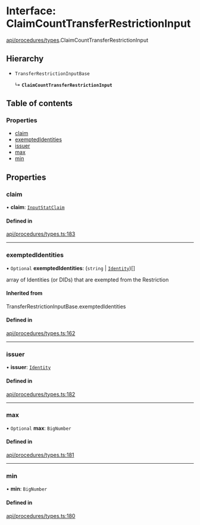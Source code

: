 # Interface: ClaimCountTransferRestrictionInput

[api/procedures/types](../wiki/api.procedures.types).ClaimCountTransferRestrictionInput

## Hierarchy

- `TransferRestrictionInputBase`

  ↳ **`ClaimCountTransferRestrictionInput`**

## Table of contents

### Properties

- [claim](../wiki/api.procedures.types.ClaimCountTransferRestrictionInput#claim)
- [exemptedIdentities](../wiki/api.procedures.types.ClaimCountTransferRestrictionInput#exemptedidentities)
- [issuer](../wiki/api.procedures.types.ClaimCountTransferRestrictionInput#issuer)
- [max](../wiki/api.procedures.types.ClaimCountTransferRestrictionInput#max)
- [min](../wiki/api.procedures.types.ClaimCountTransferRestrictionInput#min)

## Properties

### claim

• **claim**: [`InputStatClaim`](../wiki/types#inputstatclaim)

#### Defined in

[api/procedures/types.ts:183](https://github.com/PolymeshAssociation/polymesh-sdk/blob/2d3ac2ae/src/api/procedures/types.ts#L183)

___

### exemptedIdentities

• `Optional` **exemptedIdentities**: (`string` \| [`Identity`](../wiki/api.entities.Identity.Identity))[]

array of Identities (or DIDs) that are exempted from the Restriction

#### Inherited from

TransferRestrictionInputBase.exemptedIdentities

#### Defined in

[api/procedures/types.ts:162](https://github.com/PolymeshAssociation/polymesh-sdk/blob/2d3ac2ae/src/api/procedures/types.ts#L162)

___

### issuer

• **issuer**: [`Identity`](../wiki/api.entities.Identity.Identity)

#### Defined in

[api/procedures/types.ts:182](https://github.com/PolymeshAssociation/polymesh-sdk/blob/2d3ac2ae/src/api/procedures/types.ts#L182)

___

### max

• `Optional` **max**: `BigNumber`

#### Defined in

[api/procedures/types.ts:181](https://github.com/PolymeshAssociation/polymesh-sdk/blob/2d3ac2ae/src/api/procedures/types.ts#L181)

___

### min

• **min**: `BigNumber`

#### Defined in

[api/procedures/types.ts:180](https://github.com/PolymeshAssociation/polymesh-sdk/blob/2d3ac2ae/src/api/procedures/types.ts#L180)
